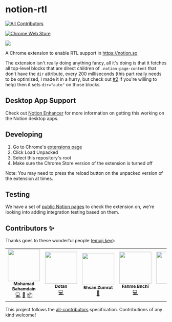 # notion-rtl
<!-- ALL-CONTRIBUTORS-BADGE:START - Do not remove or modify this section -->
[![All Contributors](https://img.shields.io/badge/all_contributors-5-orange.svg?style=flat-square)](#contributors-)
<!-- ALL-CONTRIBUTORS-BADGE:END -->
[![Chrome Web Store](https://img.shields.io/chrome-web-store/v/fflggojmgaedcocmholcdicoedgaabib)](https://chrome.google.com/webstore/detail/notion-rtl/fflggojmgaedcocmholcdicoedgaabib)


![](.github/screenshots/main.png)

A Chrome extension to enable RTL support in https://notion.so

The extension isn't really doing anything fancy, all it's doing is that it fetches all top-level blocks that
are direct children of `.notion-page-content` that don't have the `dir` attribute, every 200 milliseconds (this part really needs to be optimized, I made it in a hurry, but check out [#2](https://github.com/obahareth/notion-rtl/issues/2) if you're willing to help) 
then it sets `dir="auto"` on those blocks.

## Desktop App Support
Check out [Notion Enhancer](https://github.com/dragonwocky/notion-enhancer) for more information on getting this working on the Notion desktop apps.

## Developing
1. Go to Chrome's [extensions page](chrome://extensions)
2. Click Load Unpacked
3. Select this repository's root
4. Make sure the Chrome Store version of the extension is turned off

Note: You may need to press the reload button on the unpacked version of the extension at times.

## Testing
We have a set of [public Notion pages](https://www.notion.so/obahareth/Notion-RTL-Tests-8bee4db6585343fc8bae93b791edd726) to check the extension on, we're looking into adding integration testing based on them.

## Contributors ✨

Thanks goes to these wonderful people ([emoji key](https://allcontributors.org/docs/en/emoji-key)):

<!-- ALL-CONTRIBUTORS-LIST:START - Do not remove or modify this section -->
<!-- prettier-ignore-start -->
<!-- markdownlint-disable -->
<table>
  <tr>
    <td align="center"><a href="https://mhmd.dev"><img src="https://avatars3.githubusercontent.com/u/34659256?v=4" width="100px;" alt=""/><br /><sub><b>Mohamad Bahamdain</b></sub></a><br /><a href="https://github.com/obahareth/notion-rtl/commits?author=imhmdb" title="Code">💻</a> <a href="#ideas-imhmdb" title="Ideas, Planning, & Feedback">🤔</a> <a href="#platform-imhmdb" title="Packaging/porting to new platform">📦</a></td>
    <td align="center"><a href="https://github.com/dotanrs"><img src="https://avatars3.githubusercontent.com/u/9082313?v=4" width="100px;" alt=""/><br /><sub><b>Dotan</b></sub></a><br /><a href="https://github.com/obahareth/notion-rtl/commits?author=dotanrs" title="Code">💻</a></td>
    <td align="center"><a href="https://e7san.gitbook.io/wiki"><img src="https://avatars0.githubusercontent.com/u/7473298?v=4" width="100px;" alt=""/><br /><sub><b>Ehsan Zumrut</b></sub></a><br /><a href="https://github.com/obahareth/notion-rtl/pulls?q=is%3Apr+reviewed-by%3AEhsanZ" title="Reviewed Pull Requests">👀</a></td>
    <td align="center"><a href="https://github.com/Fahme"><img src="https://avatars3.githubusercontent.com/u/10753722?v=4" width="100px;" alt=""/><br /><sub><b>Fahme Bnchi</b></sub></a><br /><a href="https://github.com/obahareth/notion-rtl/commits?author=Fahme" title="Code">💻</a></td>
    <td align="center"><a href="https://dragonwocky.me/"><img src="https://avatars0.githubusercontent.com/u/16874139?v=4" width="100px;" alt=""/><br /><sub><b>Tom</b></sub></a><br /><a href="#platform-dragonwocky" title="Packaging/porting to new platform">📦</a></td>
  </tr>
</table>

<!-- markdownlint-enable -->
<!-- prettier-ignore-end -->
<!-- ALL-CONTRIBUTORS-LIST:END -->

This project follows the [all-contributors](https://github.com/all-contributors/all-contributors) specification. Contributions of any kind welcome!